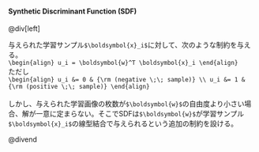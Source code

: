 #### Synthetic Discriminant Function (SDF)

@div[left]

与えられた学習サンプル`$\boldsymbol{x}_i$`に対して、次のような制約を与える。<br>
`\begin{align} u_i = \boldsymbol{w}^T \boldsymbol{x}_i \end{align}`<br>
ただし<br>
`\begin{align} u_i &= 0 & {\rm (negative \;\; sample)} \\ u_i &= 1 & {\rm (positive \;\; sample)} \end{align}`<br>
<br>
しかし、与えられた学習画像の枚数が`$\boldsymbol{w}$`の自由度より小さい場合、解が一意に定まらない。そこでSDFは`$\boldsymbol{w}$`が学習サンプル`$\boldsymbol{x}_i$`の線型結合で与えられるという追加の制約を設ける。

@divend